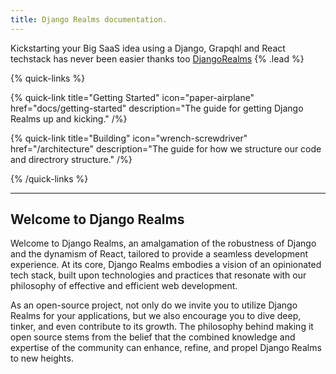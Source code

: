 ```yaml
---
title: Django Realms documentation.
---
```


Kickstarting your Big SaaS idea using a Django, Grapqhl and React techstack has never been easier thanks too [DjangoRealms](https://realms.imperisoft.co.uk) {% .lead %}

{% quick-links %}

{% quick-link title="Getting Started" icon="paper-airplane" href="docs/getting-started" description="The guide for getting Django Realms up and kicking." /%}

{% quick-link title="Building" icon="wrench-screwdriver" href="/architecture" description="The guide for how we structure our code and directrory structure." /%}


{% /quick-links %}

---
## Welcome to Django Realms

Welcome to Django Realms, an amalgamation of the robustness of Django and the dynamism of React, tailored to provide a seamless development experience. At its core, Django Realms embodies a vision of an opinionated tech stack, built upon technologies and practices that resonate with our philosophy of effective and efficient web development.

As an open-source project, not only do we invite you to utilize Django Realms for your applications, but we also encourage you to dive deep, tinker, and even contribute to its growth. The philosophy behind making it open source stems from the belief that the combined knowledge and expertise of the community can enhance, refine, and propel Django Realms to new heights.
